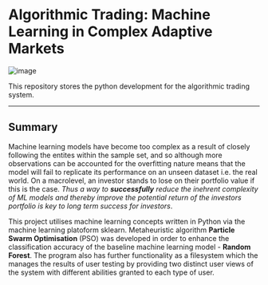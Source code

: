 # Algorithmic Trading: Machine Learning in Complex Adaptive Markets

![image](https://user-images.githubusercontent.com/75015699/158418219-28257172-616b-484e-b0bf-e6e9ce9c59a1.png)


This repository stores the python development for the algorithmic trading system.

---
## Summary

Machine learning models have become too complex as a result of closely following the entites within the sample set, and so although more observations can be accounted for the overfitting nature means that the model will fail to replicate its performance on an unseen dataset i.e. the real world. On a macrolevel, an investor stands to lose on their portfolio value if this is the case. *Thus a way to **successfully** reduce the inehrent complexity of ML models and thereby improve the potential return of the investors portfolio is key to long term success for investors*.

This project utilises machine learning concepts written in Python via the machine learning platoform sklearn. Metaheuristic algorithm **Particle Swarm Optimisation** (PSO) was developed in order to enhance the classification accuracy of the baseline machine learning model - **Random Forest**. The program also has further functionality as a filesystem which the manages the results of user testing by providing two distinct user views of the system with different abilities granted to each type of user.

